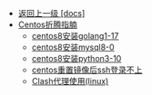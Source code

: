 - [返回上一级 [docs]](docs/)
- [Centos折腾指腩](docs/Centos折腾指腩/)
  - [centos8安装golang1-17](docs/Centos折腾指腩/centos8安装golang1-17.md)
  - [centos8安装mysql8-0](docs/Centos折腾指腩/centos8安装mysql8-0.md)
  - [centos8安装python3-10](docs/Centos折腾指腩/centos8安装python3-10.md)
  - [centos重置镜像后ssh登录不上](docs/Centos折腾指腩/centos重置镜像后ssh登录不上.md)
  - [Clash代理使用(linux)](docs/Centos折腾指腩/Clash代理使用(linux).md)
